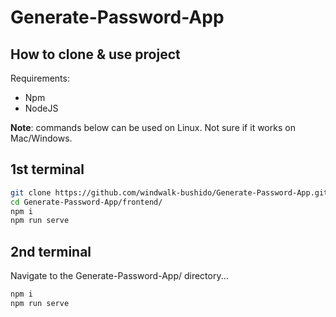 # Generate-Password-App

## How to clone & use project

Requirements:
- Npm
- NodeJS

**Note**: commands below can be used on Linux. Not sure if it works on Mac/Windows.

## 1st terminal

```sh
git clone https://github.com/windwalk-bushido/Generate-Password-App.git
cd Generate-Password-App/frontend/
npm i
npm run serve
```

## 2nd terminal

Navigate to the Generate-Password-App/ directory...
```sh
npm i
npm run serve
```
